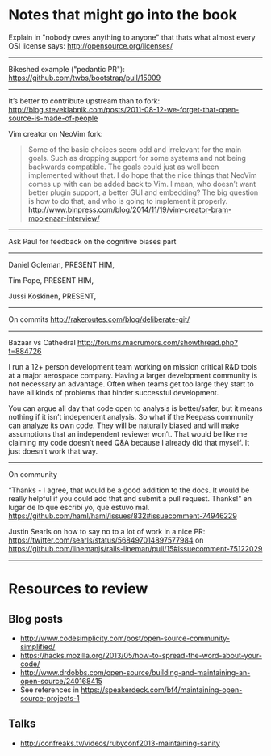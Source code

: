 # Notes that might go into the book

Explain in "nobody owes anything to anyone" that thats what almost every OSI
license says:
http://opensource.org/licenses/

---

Bikeshed example ("pedantic PR"): https://github.com/twbs/bootstrap/pull/15909

---

It’s better to contribute upstream than to fork:
http://blog.steveklabnik.com/posts/2011-08-12-we-forget-that-open-source-is-made-of-people

Vim creator on NeoVim fork:

> Some of the basic choices seem odd and irrelevant for the main goals.
> Such as dropping support for some systems and not being backwards compatible.
> The goals could just as well been implemented without that.
I do hope that the nice things that NeoVim comes up with can be added back to
Vim. I mean, who doesn’t want better plugin support, a better GUI and embedding?
The big question is how to do that, and who is going to implement it properly.
http://www.binpress.com/blog/2014/11/19/vim-creator-bram-moolenaar-interview/

---

Ask Paul for feedback on the cognitive biases part

---

Daniel Goleman, PRESENT HIM,

Tim Pope, PRESENT HIM,

Jussi Koskinen, PRESENT,

---

On commits
http://rakeroutes.com/blog/deliberate-git/

---

Bazaar vs Cathedral
http://forums.macrumors.com/showthread.php?t=884726

I run a 12+ person development team working on mission critical R&D tools at a
major aerospace company. Having a larger development community is not necessary
an advantage. Often when teams get too large they start to have all kinds of
problems that hinder successful development.

You can argue all day that code open to analysis is better/safer, but it means
nothing if it isn’t independent analysis. So what if the Keepass community can
analyze its own code. They will be naturally biased and will make assumptions
that an independent reviewer won’t. That would be like me claiming my code
doesn’t need Q&A because I already did that myself. It just doesn’t work that
way.

---

On community

“Thanks - I agree, that would be a good addition to the docs. It would be really
helpful if you could add that and submit a pull request. Thanks!” en lugar de lo
que escribí yo, que estuvo mal.
https://github.com/haml/haml/issues/832#issuecomment-74946229

Justin Searls on how to say no to a lot of work in a nice PR:
https://twitter.com/searls/status/568497014897577984 on
https://github.com/linemanjs/rails-lineman/pull/15#issuecomment-75122029

---

# Resources to review

## Blog posts

* http://www.codesimplicity.com/post/open-source-community-simplified/
* https://hacks.mozilla.org/2013/05/how-to-spread-the-word-about-your-code/
* http://www.drdobbs.com/open-source/building-and-maintaining-an-open-source/240168415
* See references in https://speakerdeck.com/bf4/maintaining-open-source-projects-1

## Talks

* http://confreaks.tv/videos/rubyconf2013-maintaining-sanity
